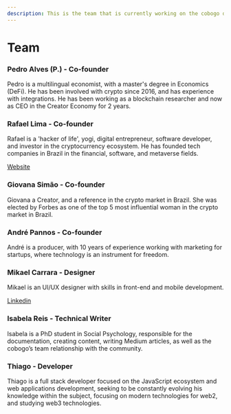 ```yaml
---
description: This is the team that is currently working on the cobogo dApp.
---
```


# Team

### Pedro Alves (P.) - Co-founder

Pedro is a multilingual economist, with a master's degree in Economics (DeFi). He has been involved with crypto since 2016, and has experience with integrations. He has been working as a blockchain researcher and now as  CEO in the Creator Economy for 2 years.

### Rafael Lima - Co-founder

Rafael is a 'hacker of life', yogi, digital entrepreneur, software developer, and investor in the cryptocurrency ecosystem. He has founded tech companies in Brazil in the financial, software, and metaverse fields.

[Website](https://rafael.adm.br/)

### Giovana Simão - Co-founder

Giovana a Creator, and a reference in the crypto market in Brazil. She was elected by Forbes as one of the top 5 most influential woman in the crypto market in Brazil.

### André Pannos - Co-founder

André is a producer, with 10 years of experience working with marketing for startups, where technology is an instrument for freedom.

### Mikael Carrara - Designer

Mikael is an UI/UX designer with skills in front-end and mobile development.

[Linkedin](https://www.linkedin.com/in/mikaelcarrara/)

### Isabela Reis - Technical Writer

Isabela is a PhD student in Social Psychology, responsible for the documentation, creating content, writing Medium articles, as well as the cobogo’s team relationship with the community.

### Thiago - Developer

Thiago is a full stack developer focused on the JavaScript ecosystem and web applications development, seeking to be constantly evolving his knowledge within the subject, focusing on modern technologies for web2, and studying web3 technologies.
